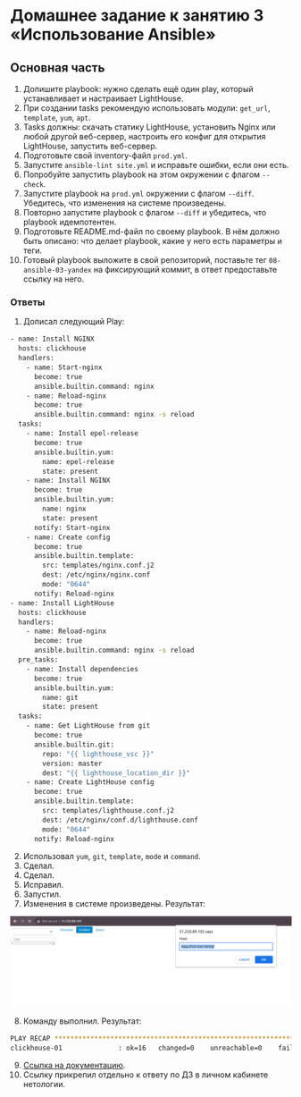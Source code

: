 # Домашнее задание к занятию 3 «Использование Ansible»

## Основная часть

1. Допишите playbook: нужно сделать ещё один play, который устанавливает и настраивает LightHouse.
2. При создании tasks рекомендую использовать модули: `get_url`, `template`, `yum`, `apt`.
3. Tasks должны: скачать статику LightHouse, установить Nginx или любой другой веб-сервер, настроить его конфиг для открытия LightHouse, запустить веб-сервер.
4. Подготовьте свой inventory-файл `prod.yml`.
5. Запустите `ansible-lint site.yml` и исправьте ошибки, если они есть.
6. Попробуйте запустить playbook на этом окружении с флагом `--check`.
7. Запустите playbook на `prod.yml` окружении с флагом `--diff`. Убедитесь, что изменения на системе произведены.
8. Повторно запустите playbook с флагом `--diff` и убедитесь, что playbook идемпотентен.
9. Подготовьте README.md-файл по своему playbook. В нём должно быть описано: что делает playbook, какие у него есть параметры и теги.
10. Готовый playbook выложите в свой репозиторий, поставьте тег `08-ansible-03-yandex` на фиксирующий коммит, в ответ предоставьте ссылку на него.

### Ответы

1. Дописал следующий Play:

```bash
- name: Install NGINX
  hosts: clickhouse
  handlers:
    - name: Start-nginx
      become: true
      ansible.builtin.command: nginx
    - name: Reload-nginx
      become: true
      ansible.builtin.command: nginx -s reload
  tasks:
    - name: Install epel-release
      become: true
      ansible.builtin.yum:
        name: epel-release
        state: present
    - name: Install NGINX
      become: true
      ansible.builtin.yum:
        name: nginx
        state: present
      notify: Start-nginx
    - name: Create config
      become: true
      ansible.builtin.template:
        src: templates/nginx.conf.j2
        dest: /etc/nginx/nginx.conf
        mode: "0644"
      notify: Reload-nginx
- name: Install LightHouse
  hosts: clickhouse
  handlers:
    - name: Reload-nginx
      become: true
      ansible.builtin.command: nginx -s reload
  pre_tasks:
    - name: Install dependencies
      become: true
      ansible.builtin.yum:
        name: git
        state: present
  tasks:
    - name: Get LightHouse from git
      become: true
      ansible.builtin.git:
        repo: "{{ lighthouse_vsc }}"
        version: master
        dest: "{{ lighthouse_location_dir }}"
    - name: Create LightHouse config
      become: true
      ansible.builtin.template:
        src: templates/lighthouse.conf.j2
        dest: /etc/nginx/conf.d/lighthouse.conf
        mode: "0644"
      notify: Reload-nginx
```

2. Использовал `yum`, `git`, `template`, `mode` и `command`.
3. Сделал.
4. Сделал. 
5. Исправил.
6. Запустил.
7. Изменения в системе произведены. Результат:

![task_1](img/task_1.png)

8. Команду выполнил. Результат:
```bash
PLAY RECAP *************************************************************************************************************
clickhouse-01              : ok=16   changed=0    unreachable=0    failed=0    skipped=0    rescued=1    ignored=0   
```
9. [Ссылка на документацию](playbook/readme.md).
10. Ссылку прикрепил отдельно к ответу по ДЗ в личном кабинете нетологии.